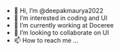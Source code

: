 - 👋 Hi, I’m @deepakmaurya2022
- 👀 I’m interested in coding and UI
- 🌱 I’m currently working at Doceree
- 💞️ I’m looking to collaborate on UI
- 📫 How to reach me ...

<!---
deepakmaurya2022/deepakmaurya2022 is a ✨ special ✨ repository because its `README.md` (this file) appears on your GitHub profile.
You can click the Preview link to take a look at your changes.
--->
